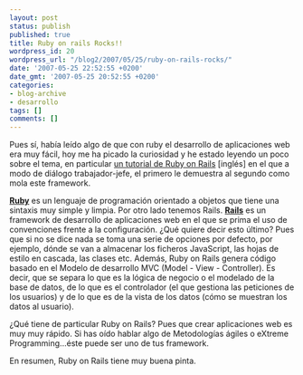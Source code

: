 ```yaml
---
layout: post
status: publish
published: true
title: Ruby on rails Rocks!!
wordpress_id: 20
wordpress_url: "/blog2/2007/05/25/ruby-on-rails-rocks/"
date: '2007-05-25 22:52:55 +0200'
date_gmt: '2007-05-25 20:52:55 +0200'
categories:
- blog-archive
- desarrollo
tags: []
comments: []
---
```

<p>Pues sí, había leído algo de que con ruby el desarrollo de aplicaciones web era muy fácil, hoy me ha picado la curiosidad y he estado leyendo un poco sobre el tema, en particular <a title="Tutorial Ruby on rails (Inglés)" href="http://www.onlamp.com/pub/a/onlamp/2006/12/14/revisiting-ruby-on-rails-revisited.html">un tutorial de Ruby on Rails</a> [inglés] en el que a modo de diálogo trabajador-jefe, el primero le demuestra al segundo como mola este framework.</p>
<p><a title="Enlace a página sobre Ruby" href="http://www.ruby-lang.org/es/"><strong>Ruby</strong></a> es un  lenguaje de programación orientado a objetos que tiene una sintaxis muy simple y limpia. Por otro lado tenemos Rails. <a title="Página oficial de Ruby On rails" href="http://www.rubyonrails.org/"><strong>Rails</strong></a> es un framework de desarrollo de aplicaciones web en el que se prima el uso de convenciones frente a la configuración. ¿Qué quiere decir esto último? Pues que si no se dice nada se toma una serie de opciones por defecto, por ejemplo, dónde se van a almacenar los ficheros JavaScript, las hojas de estilo en cascada, las clases etc. Además, Ruby on Rails genera código basado en el Modelo de desarrollo MVC (Model - View - Controller). Es decir, que se separa lo que es la lógica de negocio o el modelado de la base de datos, de lo que es el controlador (el que gestiona las peticiones de los usuarios) y de lo que es de la vista de los datos (cómo se muestran los datos al  usuario).</p>
<p>¿Qué tiene de particular Ruby on Rails? Pues que crear aplicaciones web es muy muy rápido. Si has oído hablar algo de Metodologías ágiles o eXtreme Programming...éste puede ser uno de tus framework.</p>
<p>En resumen, Ruby on Rails tiene muy buena pinta.</p>
